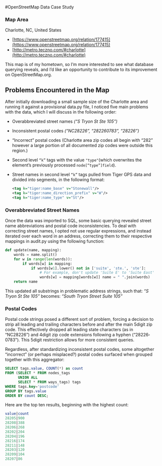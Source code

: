 #OpenStreetMap Data Case Study

### Map Area
Charlotte, NC, United States

- [https://www.openstreetmap.org/relation/177415](https://www.openstreetmap.org/relation/177415)
- [http://metro.teczno.com/#charlotte](http://metro.teczno.com/#charlotte)

This map is of my hometown, so I’m more interested to see what database querying reveals, and I’d like an opportunity to contribute to its improvement on OpenStreetMap.org.


## Problems Encountered in the Map
After initially downloading a small sample size of the Charlotte area and running it against a provisional data.py file, I noticed five main problems with the data, which I will discuss in the following order:


- Over­abbreviated street names *(“S Tryon St Ste 105”)*
- Inconsistent postal codes *(“NC28226”, “28226­0783”, “28226”)*
- “Incorrect” postal codes (Charlotte area zip codes all begin with “282” however a large portion of all documented zip codes were outside this region.)
- Second­ level `“k”` tags with the value `"type"`(which overwrites the element’s previously processed `node[“type”]field`).
- Street names in second ­level `“k”` tags pulled from Tiger GPS data and divided into segments, in the following format:

	```XML
	<tag k="tiger:name_base" v="Stonewall"/> 
	<tag k="tiger:name_direction_prefix" v="W"/> 
	<tag k="tiger:name_type" v="St"/>
	```

### Over­abbreviated Street Names
Once the data was imported to SQL, some basic querying revealed street name abbreviations and postal code inconsistencies. To deal with correcting street names, I opted not use regular expressions, and instead iterated over each word in an address, correcting them to their respective mappings in audit.py using the following function:

```python 
def update(name, mapping): 
	words = name.split()
	for w in range(len(words)):
		if words[w] in mapping:
			if words[w­1].lower() not in ['suite', 'ste.', 'ste']: 
				# For example, don't update 'Suite E' to 'Suite East'
				words[w] = mapping[words[w]] name = " ".join(words)
	return name
```

This updated all substrings in problematic address strings, such that:
*“S Tryon St Ste 105”*
becomes:
*“South Tryon Street Suite 105”*

### Postal Codes
Postal code strings posed a different sort of problem, forcing a decision to strip all leading and trailing characters before and after the main 5­digit zip code. This effectively dropped all leading state characters (as in “NC28226”) and 4­digit zip code extensions following a hyphen (“28226­0783”). This 5­digit restriction allows for more consistent queries.


Regardless, after standardizing inconsistent postal codes, some altogether “incorrect” (or perhaps misplaced?) postal codes surfaced when grouped together with this aggregator:

```sql
SELECT tags.value, COUNT(*) as count 
FROM (SELECT * FROM nodes_tags 
	  UNION ALL 
      SELECT * FROM ways_tags) tags
WHERE tags.key='postcode'
GROUP BY tags.value
ORDER BY count DESC;
```

Here are the top ten results, beginning with the highest count:

```sql
value|count
28205|900
28208|388
28206|268
28202|204
28204|196
28216|174
28211|148
28203|120
28209|104
28207|86
```
